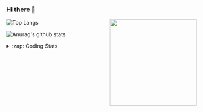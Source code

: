 ### Hi there 👋

<!--
**tao8687/tao8687** is a ✨ _special_ ✨ repository because its `README.md` (this file) appears on your GitHub profile.

Here are some ideas to get you started:

- 🔭 I’m currently working on ...
- 🌱 I’m currently learning ...
- 👯 I’m looking to collaborate on ...
- 🤔 I’m looking for help with ...
- 💬 Ask me about ...
- 📫 How to reach me: ...
- 😄 Pronouns: ...
- ⚡ Fun fact: ...
-->

<img align='right' src="https://media.giphy.com/media/M9gbBd9nbDrOTu1Mqx/giphy.gif" width="230">

![Top Langs](https://github-readme-stats.vercel.app/api/top-langs/?username=tao8687&layout=compact&title_color=23238E&text_color=A67D3D)

![Anurag's github stats](https://github-readme-stats.vercel.app/api?username=tao8687&show_icons=true&&text_color=A67D3D&title_color=23238E&show_icons=false&count_private=true&hide=stars)

<details>
  <summary>:zap: Coding Stats</summary>
  <b>
<!--START_SECTION:waka-->
```text
Week: 16 May, 2021 - 23 May, 2021

C          59 mins         ████████████████░░░░░░░░░   64.43 % 
Makefile   13 mins         ███▓░░░░░░░░░░░░░░░░░░░░░   14.91 % 
Text       12 mins         ███▒░░░░░░░░░░░░░░░░░░░░░   13.89 % 
CMake      5 mins          █▓░░░░░░░░░░░░░░░░░░░░░░░   06.16 % 
```
<!--END_SECTION:waka-->
</details>
